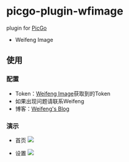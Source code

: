 # picgo-plugin-wfimage

plugin for [PicGo](https://github.com/Molunerfinn/PicGo)

- Weifeng Image

## 使用

### 配置

- Token：[Weifeng Image](https://pic.wfblog.net/)获取到的Token
- 如果出现问题请联系Weifeng
- 博客：[Weifeng's Blog](https://wfblog.net/)

### 演示
- 首页
![](https://ae01.alicdn.com/kf/H71fcf1ac01d9452cb98ab5b844762a325.png)

- 设置
![](https://ae01.alicdn.com/kf/H8fc97956ad7d4ec191aeb86df14e3fa6Y.png)
